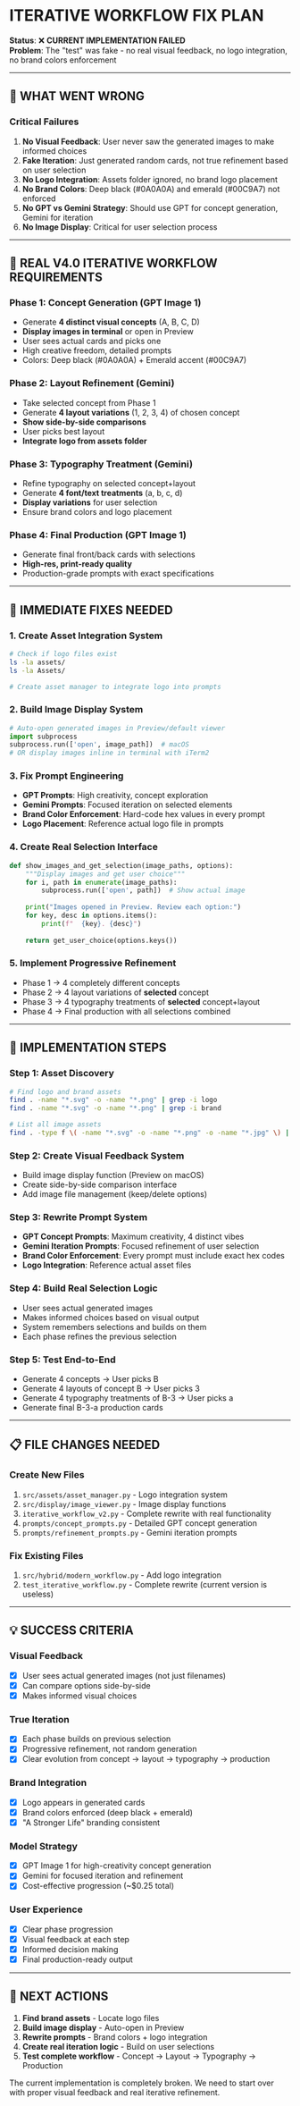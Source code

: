 # ITERATIVE WORKFLOW FIX PLAN

**Status**: ❌ **CURRENT IMPLEMENTATION FAILED**  
**Problem**: The "test" was fake - no real visual feedback, no logo integration, no brand colors enforcement

---

## 🚨 **WHAT WENT WRONG**

### **Critical Failures**
1. **No Visual Feedback**: User never saw the generated images to make informed choices
2. **Fake Iteration**: Just generated random cards, not true refinement based on user selection
3. **No Logo Integration**: Assets folder ignored, no brand logo placement
4. **No Brand Colors**: Deep black (#0A0A0A) and emerald (#00C9A7) not enforced
5. **No GPT vs Gemini Strategy**: Should use GPT for concept generation, Gemini for iteration
6. **No Image Display**: Critical for user selection process

---

## 🎯 **REAL V4.0 ITERATIVE WORKFLOW REQUIREMENTS**

### **Phase 1: Concept Generation (GPT Image 1)**
- Generate **4 distinct visual concepts** (A, B, C, D)
- **Display images in terminal** or open in Preview
- User sees actual cards and picks one
- High creative freedom, detailed prompts
- Colors: Deep black (#0A0A0A) + Emerald accent (#00C9A7)

### **Phase 2: Layout Refinement (Gemini)**  
- Take selected concept from Phase 1
- Generate **4 layout variations** (1, 2, 3, 4) of chosen concept
- **Show side-by-side comparisons**
- User picks best layout
- **Integrate logo from assets folder**

### **Phase 3: Typography Treatment (Gemini)**
- Refine typography on selected concept+layout
- Generate **4 font/text treatments** (a, b, c, d)  
- **Display variations** for user selection
- Ensure brand colors and logo placement

### **Phase 4: Final Production (GPT Image 1)**
- Generate final front/back cards with selections
- **High-res, print-ready quality**
- Production-grade prompts with exact specifications

---

## 🔧 **IMMEDIATE FIXES NEEDED**

### **1. Create Asset Integration System**
```bash
# Check if logo files exist
ls -la assets/
ls -la Assets/

# Create asset manager to integrate logo into prompts
```

### **2. Build Image Display System**
```python
# Auto-open generated images in Preview/default viewer
import subprocess
subprocess.run(['open', image_path])  # macOS
# OR display images inline in terminal with iTerm2
```

### **3. Fix Prompt Engineering**
- **GPT Prompts**: High creativity, concept exploration
- **Gemini Prompts**: Focused iteration on selected elements
- **Brand Color Enforcement**: Hard-code hex values in every prompt
- **Logo Placement**: Reference actual logo file in prompts

### **4. Create Real Selection Interface**
```python
def show_images_and_get_selection(image_paths, options):
    """Display images and get user choice"""
    for i, path in enumerate(image_paths):
        subprocess.run(['open', path])  # Show actual image
    
    print("Images opened in Preview. Review each option:")
    for key, desc in options.items():
        print(f"  {key}. {desc}")
    
    return get_user_choice(options.keys())
```

### **5. Implement Progressive Refinement**
- Phase 1 → 4 completely different concepts
- Phase 2 → 4 layout variations of **selected** concept
- Phase 3 → 4 typography treatments of **selected** concept+layout  
- Phase 4 → Final production with all selections combined

---

## 🚀 **IMPLEMENTATION STEPS**

### **Step 1: Asset Discovery**
```bash
# Find logo and brand assets
find . -name "*.svg" -o -name "*.png" | grep -i logo
find . -name "*.svg" -o -name "*.png" | grep -i brand

# List all image assets
find . -type f \( -name "*.svg" -o -name "*.png" -o -name "*.jpg" \) | head -20
```

### **Step 2: Create Visual Feedback System**
- Build image display function (Preview on macOS)
- Create side-by-side comparison interface
- Add image file management (keep/delete options)

### **Step 3: Rewrite Prompt System**
- **GPT Concept Prompts**: Maximum creativity, 4 distinct vibes
- **Gemini Iteration Prompts**: Focused refinement of user selection
- **Brand Color Enforcement**: Every prompt must include exact hex codes
- **Logo Integration**: Reference actual asset files

### **Step 4: Build Real Selection Logic**
- User sees actual generated images
- Makes informed choices based on visual output
- System remembers selections and builds on them
- Each phase refines the previous selection

### **Step 5: Test End-to-End**
- Generate 4 concepts → User picks B
- Generate 4 layouts of concept B → User picks 3  
- Generate 4 typography treatments of B-3 → User picks a
- Generate final B-3-a production cards

---

## 📋 **FILE CHANGES NEEDED**

### **Create New Files**
1. `src/assets/asset_manager.py` - Logo integration system
2. `src/display/image_viewer.py` - Image display functions  
3. `iterative_workflow_v2.py` - Complete rewrite with real functionality
4. `prompts/concept_prompts.py` - Detailed GPT concept generation
5. `prompts/refinement_prompts.py` - Gemini iteration prompts

### **Fix Existing Files**
1. `src/hybrid/modern_workflow.py` - Add logo integration
2. `test_iterative_workflow.py` - Complete rewrite (current version is useless)

---

## 💡 **SUCCESS CRITERIA**

### **Visual Feedback**
- [x] User sees actual generated images (not just filenames)
- [x] Can compare options side-by-side
- [x] Makes informed visual choices

### **True Iteration** 
- [x] Each phase builds on previous selection
- [x] Progressive refinement, not random generation
- [x] Clear evolution from concept → layout → typography → production

### **Brand Integration**
- [x] Logo appears in generated cards
- [x] Brand colors enforced (deep black + emerald)
- [x] "A Stronger Life" branding consistent

### **Model Strategy**
- [x] GPT Image 1 for high-creativity concept generation
- [x] Gemini for focused iteration and refinement
- [x] Cost-effective progression (~$0.25 total)

### **User Experience**
- [x] Clear phase progression
- [x] Visual feedback at each step  
- [x] Informed decision making
- [x] Final production-ready output

---

## 🎯 **NEXT ACTIONS**

1. **Find brand assets** - Locate logo files
2. **Build image display** - Auto-open in Preview
3. **Rewrite prompts** - Brand colors + logo integration
4. **Create real iteration logic** - Build on user selections
5. **Test complete workflow** - Concept → Layout → Typography → Production

The current implementation is completely broken. We need to start over with proper visual feedback and real iterative refinement.